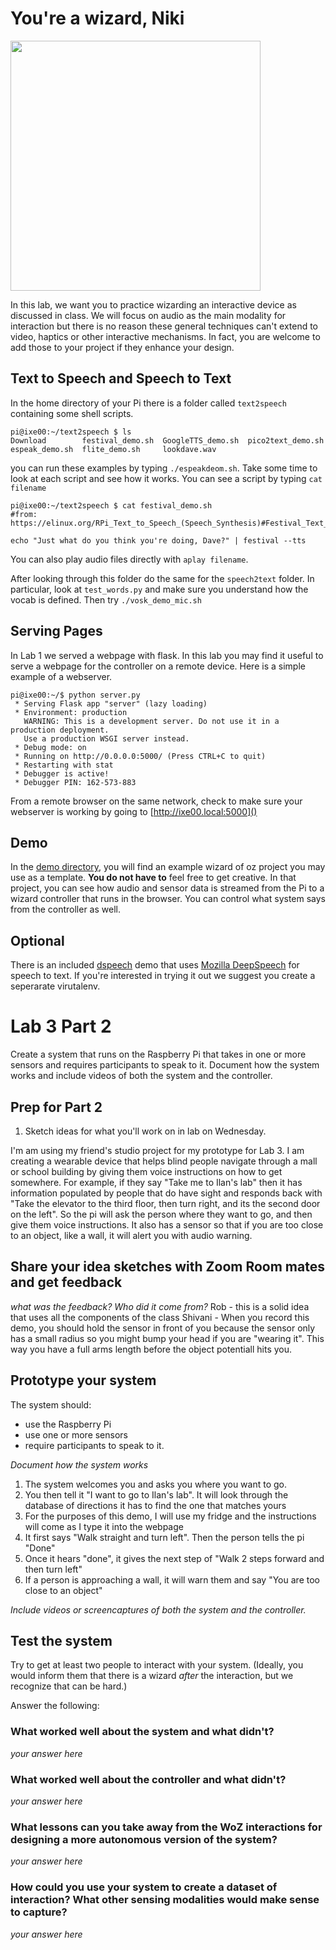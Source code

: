 # You're a wizard, Niki

<img src="https://pbs.twimg.com/media/Cen7qkHWIAAdKsB.jpg" height="400">

In this lab, we want you to practice wizarding an interactive device as discussed in class. We will focus on audio as the main modality for interaction but there is no reason these general techniques can't extend to video, haptics or other interactive mechanisms. In fact, you are welcome to add those to your project if they enhance your design.


## Text to Speech and Speech to Text

In the home directory of your Pi there is a folder called `text2speech` containing some shell scripts.

```
pi@ixe00:~/text2speech $ ls
Download        festival_demo.sh  GoogleTTS_demo.sh  pico2text_demo.sh
espeak_demo.sh  flite_demo.sh     lookdave.wav

```

you can run these examples by typing 
`./espeakdeom.sh`. Take some time to look at each script and see how it works. You can see a script by typing `cat filename`

```
pi@ixe00:~/text2speech $ cat festival_demo.sh 
#from: https://elinux.org/RPi_Text_to_Speech_(Speech_Synthesis)#Festival_Text_to_Speech

echo "Just what do you think you're doing, Dave?" | festival --tts

```

You can also play audio files directly with `aplay filename`.

After looking through this folder do the same for the `speech2text` folder. In particular, look at `test_words.py` and make sure you understand how the vocab is defined. Then try `./vosk_demo_mic.sh`

## Serving Pages

In Lab 1 we served a webpage with flask. In this lab you may find it useful to serve a webpage for the controller on a remote device. Here is a simple example of a webserver.

```
pi@ixe00:~/$ python server.py
 * Serving Flask app "server" (lazy loading)
 * Environment: production
   WARNING: This is a development server. Do not use it in a production deployment.
   Use a production WSGI server instead.
 * Debug mode: on
 * Running on http://0.0.0.0:5000/ (Press CTRL+C to quit)
 * Restarting with stat
 * Debugger is active!
 * Debugger PIN: 162-573-883
```
From a remote browser on the same network, check to make sure your webserver is working by going to [http://ixe00.local:5000]()


## Demo

In the [demo directory](./demo), you will find an example wizard of oz project you may use as a template. **You do not have to** feel free to get creative. In that project, you can see how audio and sensor data is streamed from the Pi to a wizard controller that runs in the browser. You can control what system says from the controller as well.

## Optional

There is an included [dspeech](.dspeech) demo that uses [Mozilla DeepSpeech](https://github.com/mozilla/DeepSpeech) for speech to text. If you're interested in trying it out we suggest you create a seperarate virutalenv. 



# Lab 3 Part 2

Create a system that runs on the Raspberry Pi that takes in one or more sensors and requires participants to speak to it. Document how the system works and include videos of both the system and the controller.

## Prep for Part 2

1. Sketch ideas for what you'll work on in lab on Wednesday.

I'm am using my friend's studio project for my prototype for Lab 3. I am creating a wearable device that helps blind people navigate through a mall or school building by giving them voice instructions on how to get somewhere. For example, if they say "Take me to Ilan's lab" then it has information populated by people that do have sight and responds back with "Take the elevator to the third floor, then turn right, and its the second door on the left". So the pi will ask the person where they want to go, and then give them voice instructions. It also has a sensor so that if you are too close to an object, like a wall, it will alert you with audio warning.


## Share your idea sketches with Zoom Room mates and get feedback

*what was the feedback? Who did it come from?*
Rob - this is a solid idea that uses all the components of the class
Shivani - When you record this demo, you should hold the sensor in front of you because the sensor only has a small radius so you might bump your head if you are "wearing it". This way you have a full arms length before the object potentiall hits you.

## Prototype your system

The system should:
* use the Raspberry Pi 
* use one or more sensors
* require participants to speak to it. 

*Document how the system works*
1) The system welcomes you and asks you where you want to go. 
2) You then tell it "I want to go to Ilan's lab". It will look through the database of directions it has to find the one that matches yours
3) For the purposes of this demo, I will use my fridge and the instructions will come as I type it into the webpage
4) It first says "Walk straight and turn left". Then the person tells the pi "Done"
5) Once it hears "done", it gives the next step of "Walk 2 steps forward and then turn left"
6) If a person is approaching a wall, it will warn them and say "You are too close to an object" 

*Include videos or screencaptures of both the system and the controller.*

## Test the system
Try to get at least two people to interact with your system. (Ideally, you would inform them that there is a wizard _after_ the interaction, but we recognize that can be hard.)

Answer the following:

### What worked well about the system and what didn't?
*your answer here*

### What worked well about the controller and what didn't?

*your answer here*

### What lessons can you take away from the WoZ interactions for designing a more autonomous version of the system?

*your answer here*


### How could you use your system to create a dataset of interaction? What other sensing modalities would make sense to capture?

*your answer here*

